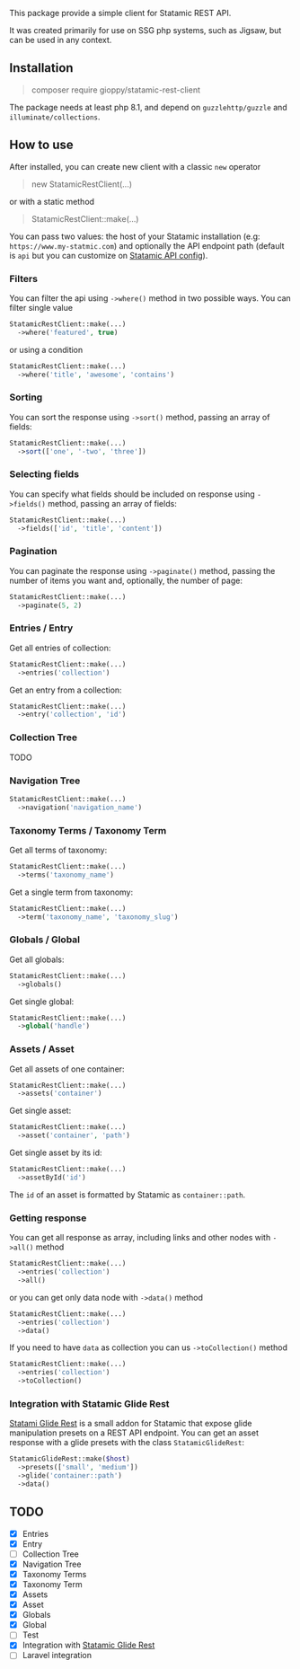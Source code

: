 This package provide a simple client for Statamic REST API.

It was created primarily for use on SSG php systems, such as Jigsaw, but can be used in any context.

## Installation
> composer require gioppy/statamic-rest-client

The package needs at least php 8.1, and depend on `guzzlehttp/guzzle` and `illuminate/collections`.

## How to use
After installed, you can create new client with a classic `new` operator
> new StatamicRestClient(...)

or with a static method
> StatamicRestClient::make(...)

You can pass two values: the host of your Statamic installation (e.g: `https://www.my-statmic.com`) and optionally the API endpoint path (default is `api` but you can customize on [Statamic API config](https://statamic.dev/rest-api#customizing-the-api-url)).

### Filters
You can filter the api using `->where()` method in two possible ways. You can filter single value
```php
StatamicRestClient::make(...)
  ->where('featured', true)
```
or using a condition
```php
StatamicRestClient::make(...)
  ->where('title', 'awesome', 'contains')
```
### Sorting
You can sort the response using `->sort()` method, passing an array of fields:
```php
StatamicRestClient::make(...)
  ->sort(['one', '-two', 'three'])
```
### Selecting fields
You can specify what fields should be included on response using `->fields()` method, passing an array of fields:
```php
StatamicRestClient::make(...)
  ->fields(['id', 'title', 'content'])
```
### Pagination
You can paginate the response using `->paginate()` method, passing the number of items you want and, optionally, the number of page:
```php
StatamicRestClient::make(...)
  ->paginate(5, 2)
```
### Entries / Entry
Get all entries of collection:
```php
StatamicRestClient::make(...)
  ->entries('collection')
```
Get an entry from a collection:
```php
StatamicRestClient::make(...)
  ->entry('collection', 'id')
```
### Collection Tree
TODO
### Navigation Tree
```php
StatamicRestClient::make(...)
  ->navigation('navigation_name')
```
### Taxonomy Terms / Taxonomy Term
Get all terms of taxonomy:
```php
StatamicRestClient::make(...)
  ->terms('taxonomy_name')
```
Get a single term from taxonomy:
```php
StatamicRestClient::make(...)
  ->term('taxonomy_name', 'taxonomy_slug')
```
### Globals / Global
Get all globals:
```php
StatamicRestClient::make(...)
  ->globals()
```
Get single global:
```php
StatamicRestClient::make(...)
  ->global('handle')
```
### Assets / Asset
Get all assets of one container:
```php
StatamicRestClient::make(...)
  ->assets('container')
```
Get single asset:
```php
StatamicRestClient::make(...)
  ->asset('container', 'path')
```
Get single asset by its id:
```php
StatamicRestClient::make(...)
  ->assetById('id')
```
The `id` of an asset is formatted by Statamic as `container::path`.
### Getting response
You can get all response as array, including links and other nodes with `->all()` method
```php
StatamicRestClient::make(...)
  ->entries('collection')
  ->all()
```
or you can get only data node with `->data()` method
```php
StatamicRestClient::make(...)
  ->entries('collection')
  ->data()
```
If you need to have `data` as collection you can us `->toCollection()` method
```php
StatamicRestClient::make(...)
  ->entries('collection')
  ->toCollection()
```
### Integration with Statamic Glide Rest
[Statami Glide Rest](https://github.com/gioppy/statamic-glide-rest) is a small addon for Statamic that expose glide manipulation presets on a REST API endpoint. You can get an asset response with a glide presets with the class `StatamicGlideRest`:
```php
StatamicGlideRest::make($host)
  ->presets(['small', 'medium'])
  ->glide('container::path')
  ->data()
```

## TODO
- [x] Entries
- [x] Entry
- [ ] Collection Tree
- [x] Navigation Tree
- [x] Taxonomy Terms
- [x] Taxonomy Term
- [x] Assets
- [x] Asset
- [x] Globals
- [x] Global
- [ ] Test
- [x] Integration with [Statamic Glide Rest](https://github.com/gioppy/statamic-glide-rest)
- [ ] Laravel integration